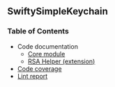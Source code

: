 ## SwiftySimpleKeychain

### Table of Contents

* Code documentation
    * [Core module](./code/core/index.html)
    * [RSA Helper (extension)](./code/rsa_helper/index.html)
* [Code coverage](./coverage/index.html)
* [Lint report](./lint/index.html)